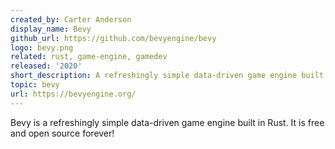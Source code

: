 ```yaml
---
created_by: Carter Anderson
display_name: Bevy
github_url: https://github.com/bevyengine/bevy
logo: bevy.png
related: rust, game-engine, gamedev
released: '2020'
short_description: A refreshingly simple data-driven game engine built in Rust.
topic: bevy
url: https://bevyengine.org/
---
```

Bevy is a refreshingly simple data-driven game engine built in Rust. It is free and open source forever!
